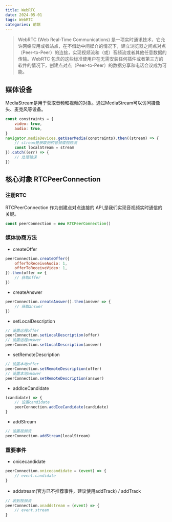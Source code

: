 ```yaml
---
title: WebRTC
date: 2024-05-01
tags: WebRTC
categories: 前端
---
```

> WebRTC (Web Real-Time Communications) 是一项实时通讯技术，它允许网络应用或者站点，在不借助中间媒介的情况下，建立浏览器之间点对点（Peer-to-Peer）的连接，实现视频流和（或）音频流或者其他任意数据的传输。WebRTC 包含的这些标准使用户在无需安装任何插件或者第三方的软件的情况下，创建点对点（Peer-to-Peer）的数据分享和电话会议成为可能。

## 媒体设备
MediaStream是用于获取音频和视频的对象。通过MediaStream可以访问摄像头、麦克风等设备。
```js
const constraints = {
    video: true,
    audio: true,
}
navigator.mediaDevices.getUserMedia(constraints).then((stream) => {
    // stream是获取到的音频或视频流
    const localStream = stream
}).catch((err) => {
    // 处理错误
})
```
## 核心对象 RTCPeerConnection
### 注册RTC
RTCPeerConnection 作为创建点对点连接的 API,是我们实现音视频实时通信的关键。
```js
const peerConnection = new RTCPeerConnection()
```
### 媒体协商方法
- createOffer
```js
peerConnection.createOffer({
    offerToReceiveAudio: 1,
    offerToReceiveVideo: 1,
}).then(offer => {
    // 获取offer
})
```
- createAnswer
```js
peerConnection.createAnswer().then(answer => {
    // 获取answer
})
```
- setLocalDescription
```js
// 设置远程offer
peerConnection.setLocalDescription(offer)
// 设置远程answer
peerConnection.setLocalDescription(answer)
```
- setRemoteDescription
```js
// 设置本地offer
peerConnection.setRemoteDescription(offer)
// 设置本地answer
peerConnection.setRemoteDescription(answer)
```
- addIceCandidate
```js
(candidate) => {
    // 设置candidate
    peerConnection.addIceCandidate(candidate)
}
```
- addStream
```js
// 设置视频流
peerConnection.addStream(localStream)
```
### 重要事件
- onicecandidate
```js
peerConnection.onicecandidate = (event) => {
    // event.candidate
}
```
- addstream(官方已不推荐事件，建议使用addTrack) / addTrack
```js
// 收到视频流
peerConnection.onaddstream = (event) => {
    // event.stream
}
```

